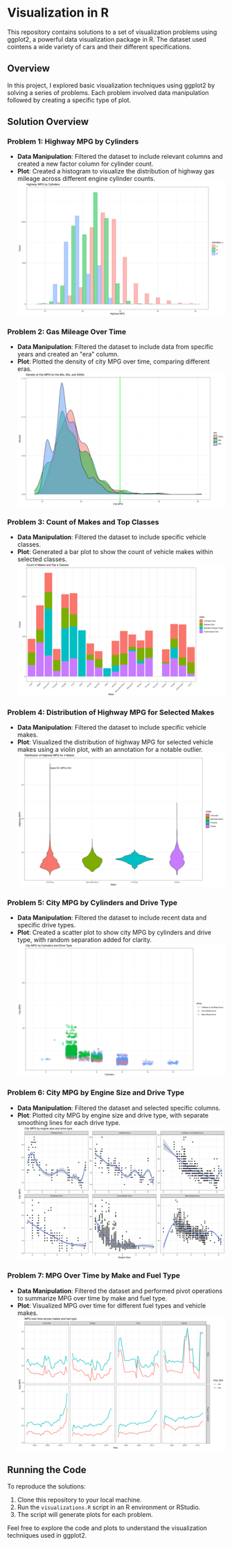 # Visualization in R

This repository contains solutions to a set of visualization problems using ggplot2, a powerful data visualization package in R. The dataset used cointens a wide variety of cars and their different specifications.

## Overview

In this project, I explored basic visualization techniques using ggplot2 by solving a series of problems. Each problem involved data manipulation followed by creating a specific type of plot.

## Solution Overview

### Problem 1: Highway MPG by Cylinders

- **Data Manipulation**: Filtered the dataset to include relevant columns and created a new factor column for cylinder count.
- **Plot**: Created a histogram to visualize the distribution of highway gas mileage across different engine cylinder counts.
![Plot 1](plots\plot_1.png)

### Problem 2: Gas Mileage Over Time

- **Data Manipulation**: Filtered the dataset to include data from specific years and created an "era" column.
- **Plot**: Plotted the density of city MPG over time, comparing different eras.
![Plot 2](plots\plot_2.png)
### Problem 3: Count of Makes and Top Classes

- **Data Manipulation**: Filtered the dataset to include specific vehicle classes.
- **Plot**: Generated a bar plot to show the count of vehicle makes within selected classes.
![Plot 3](plots\plot_3.png)
### Problem 4: Distribution of Highway MPG for Selected Makes

- **Data Manipulation**: Filtered the dataset to include specific vehicle makes.
- **Plot**: Visualized the distribution of highway MPG for selected vehicle makes using a violin plot, with an annotation for a notable outlier.
![Plot 4](plots\plot_4.png)
### Problem 5: City MPG by Cylinders and Drive Type

- **Data Manipulation**: Filtered the dataset to include recent data and specific drive types.
- **Plot**: Created a scatter plot to show city MPG by cylinders and drive type, with random separation added for clarity.
![Plot 5](plots\plot_5.png)
### Problem 6: City MPG by Engine Size and Drive Type

- **Data Manipulation**: Filtered the dataset and selected specific columns.
- **Plot**: Plotted city MPG by engine size and drive type, with separate smoothing lines for each drive type.
![Plot 6](plots\plot_6.png)
### Problem 7: MPG Over Time by Make and Fuel Type

- **Data Manipulation**: Filtered the dataset and performed pivot operations to summarize MPG over time by make and fuel type.
- **Plot**: Visualized MPG over time for different fuel types and vehicle makes.
![Plot 7](plots\plot_7.png)
## Running the Code

To reproduce the solutions:

1. Clone this repository to your local machine.
2. Run the `visualizations.R` script in an R environment or RStudio.
3. The script will generate plots for each problem.

Feel free to explore the code and plots to understand the visualization techniques used in ggplot2.

